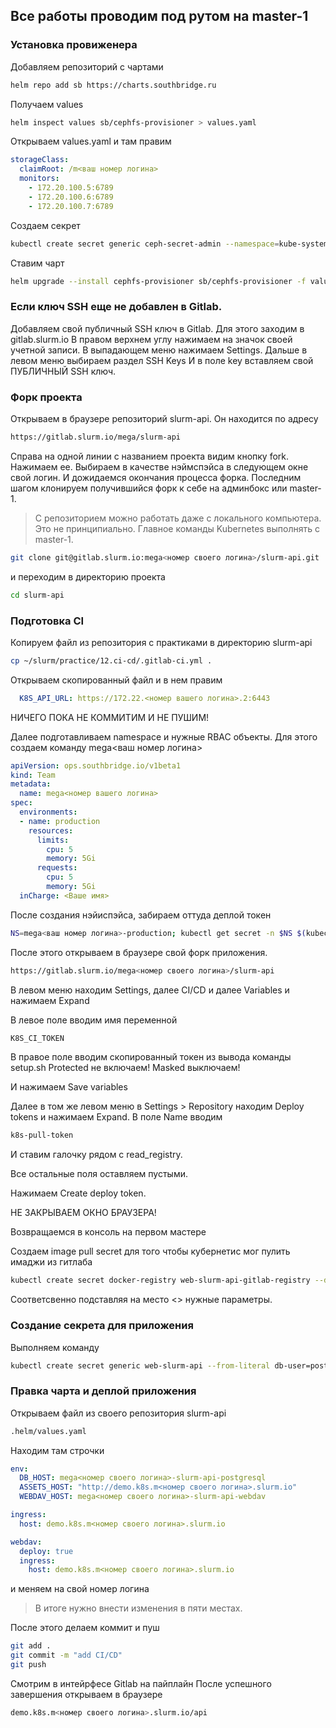 ## Все работы проводим под рутом на master-1

### Установка провиженера

Добавляем репозиторий с чартами
```bash
helm repo add sb https://charts.southbridge.ru
```

Получаем values
```bash
helm inspect values sb/cephfs-provisioner > values.yaml
```

Открываем values.yaml и там правим
```yaml
storageClass:
  claimRoot: /m<ваш номер логина>
  monitors:
    - 172.20.100.5:6789
    - 172.20.100.6:6789
    - 172.20.100.7:6789
```

Создаем секрет
```bash
kubectl create secret generic ceph-secret-admin --namespace=kube-system  --from-literal=secret=AQAXduBcQ1hDChAAI7xTl+AbzoFMUBus8S+SPg==
```

Ставим чарт
```bash
helm upgrade --install cephfs-provisioner sb/cephfs-provisioner -f values.yaml  --namespace=kube-system
```

### Если ключ SSH еще не добавлен в Gitlab.

Добавляем свой публичный SSH ключ в Gitlab.
Для этого заходим в gitlab.slurm.io
В правом верхнем углу нажимаем на значок своей учетной записи.
В выпадающем меню нажимаем Settings.
Дальше в левом меню выбираем раздел SSH Keys
И в поле key вставляем свой ПУБЛИЧНЫЙ SSH ключ.

### Форк проекта

Открываем в браузере репозиторий slurm-api. Он находится по адресу
```bash
https://gitlab.slurm.io/mega/slurm-api
```

Справа на одной линии с названием проекта видим кнопку fork. Нажимаем ее.
Выбираем в качестве нэймспэйса в следующем окне свой логин.
И дожидаемся окончания процесса форка.
Последним шагом клонируем получившийся форк к себе на админбокс или master-1.
> С репозиторием можно работать даже с локального компьютера. Это не принципиально.
> Главное команды Kubernetes выполнять с master-1.
```bash
git clone git@gitlab.slurm.io:mega<номер своего логина>/slurm-api.git
```
и переходим в директорию проекта
```bash
cd slurm-api
```

### Подготовка CI

Копируем файл из репозитория c практиками в директорию slurm-api

```bash
cp ~/slurm/practice/12.ci-cd/.gitlab-ci.yml .
```

Открываем скопированный файл и в нем правим
```yaml
  K8S_API_URL: https://172.22.<номер вашего логина>.2:6443
```

НИЧЕГО ПОКА НЕ КОММИТИМ И НЕ ПУШИМ!

Далее подготавливаем namespace и нужные RBAC объекты.
Для этого создаем команду mega<ваш номер логина>
```yaml
apiVersion: ops.southbridge.io/v1beta1
kind: Team
metadata:
  name: mega<номер вашего логина>
spec:
  environments:
  - name: production
    resources:
      limits:
        cpu: 5
        memory: 5Gi
      requests:
        cpu: 5
        memory: 5Gi
  inCharge: <Ваше имя>
```

После создания нэйиспэйса, забираем оттуда деплой токен
```bash
NS=mega<ваш номер логина>-production; kubectl get secret -n $NS $(kubectl get serviceaccounts -n $NS deploy -o jsonpath='{.secrets[*].name}') -o jsonpath='{.data.token}' | base64 -d ; echo
```

После этого открываем в браузере свой форк приложения.
```bash
https://gitlab.slurm.io/mega<номер своего логина>/slurm-api
```
В левом меню находим Settings, далее CI/CD и далее Variables и нажимаем Expand

В левое поле вводим имя переменной
```bash
K8S_CI_TOKEN
```
В правое поле вводим скопированный токен из вывода команды setup.sh
Protected не включаем!
Masked выключаем!

И нажимаем Save variables

Далее в том же левом меню в Settings > Repository находим Deploy tokens и нажимаем Expand.
В поле Name вводим
```bash
k8s-pull-token
```
И ставим галочку рядом с read_registry.

Все остальные поля оставляем пустыми.

Нажимаем Create deploy token.

НЕ ЗАКРЫВАЕМ ОКНО БРАУЗЕРА!

Возвращаемся в консоль на первом мастере

Создаем image pull secret для того чтобы кубернетис мог пулить имаджи из гитлаба
```bash
kubectl create secret docker-registry web-slurm-api-gitlab-registry --docker-server registry.slurm.io --docker-email 'student@slurm.io' --docker-username '<первая строчка из окна создания токена в gitlab>' --docker-password '<вторая строчка из окна создания токена в gitlab>' --namespace mega<номер своего логина>-production
```
Соответсвенно подставляя на место <> нужные параметры.

### Создание секрета для приложения

Выполняем команду
```bash
kubectl create secret generic web-slurm-api --from-literal db-user=postgres --from-literal db-password=postgres --namespace mega<номер своего логина>-production
```

### Правка чарта и деплой приложения

Открываем файл из своего репозитория slurm-api
```bash
.helm/values.yaml
```
Находим там строчки
```yaml
env:
  DB_HOST: mega<номер своего логина>-slurm-api-postgresql
  ASSETS_HOST: "http://demo.k8s.m<номер своего логина>.slurm.io"
  WEBDAV_HOST: mega<номер своего логина>-slurm-api-webdav

ingress:
  host: demo.k8s.m<номер своего логина>.slurm.io

webdav:
  deploy: true
  ingress:
    host: demo.k8s.m<номер своего логина>.slurm.io
```
и меняем на свой номер логина
> В итоге нужно внести изменения в пяти местах.

После этого делаем коммит и пуш
```bash
git add .
git commit -m "add CI/CD"
git push
```

Смотрим в интейрфесе Gitlab на пайплайн
После успешного завершения открываем в браузере

```bash
demo.k8s.m<номер своего логина>.slurm.io/api
```
